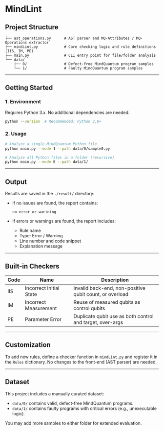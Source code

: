 # MindLint
## Project Structure

```
├── ast_operations.py      # AST parser and MQ-Attributes / MQ-Operations extractor
├── mindLint.py            # Core checking logic and rule definitions (IIS, IM, PE)
├── main.py                # CLI entry point for file/folder analysis
└── data/
    ├── 0/                 # Defect-free MindQuantum program samples
    └── 1/                 # Faulty MindQuantum program samples
```

------

##  Getting Started

### 1. Environment

Requires Python 3.x. No additional dependencies are needed.

```sh
python --version  # Recommended: Python 3.8+
```

### 2. Usage

```sh
# Analyze a single MindQuantum Python file
python main.py --mode 1 --path data/0/sample0.py

# Analyze all Python files in a folder (recursive)
python main.py --mode 0 --path data/1/
```

------

## Output

Results are saved in the `./result/` directory:

- If no issues are found, the report contains:

  ```
  no error or warining
  ```

- If errors or warnings are found, the report includes:

  - Rule name
  - Type: Error / Warning
  - Line number and code snippet
  - Explanation message

------

## Built-in Checkers

| Code | Name                    | Description                                               |
| ---- | ----------------------- | --------------------------------------------------------- |
| IIS  | Incorrect Initial State | Invalid back-end, non-positive qubit count, or overload   |
| IM   | Incorrect Measurement   | Reuse of measured qubits as control qubits                |
| PE   | Parameter Error         | Duplicate qubit use as both control and target, over-args |

------

## Customization

To add new rules, define a checker function in `mindLint.py` and register it in the `Rules` dictionary. No changes to the front-end (AST parser) are needed.

------

## Dataset

This project includes a manually curated dataset:

- `data/0/` contains valid, defect-free MindQuantum programs.
- `data/1/` contains faulty programs with critical errors (e.g., unexecutable logic).

You may add more samples to either folder for extended evaluation.

